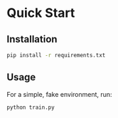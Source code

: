 # Quick Start

## Installation

```bash
pip install -r requirements.txt
```

## Usage

For a simple, fake environment, run:

```bash
python train.py
```
